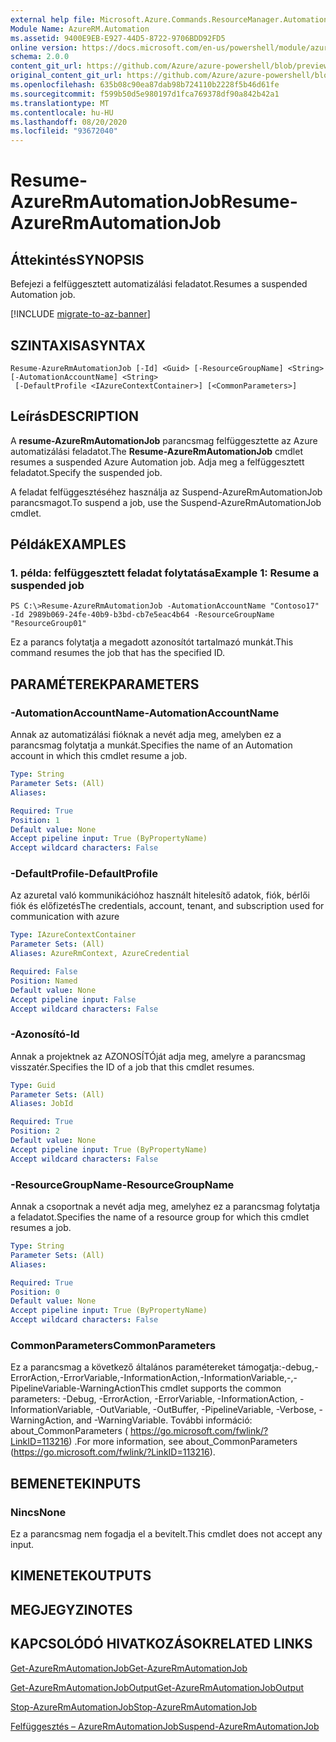 ```yaml
---
external help file: Microsoft.Azure.Commands.ResourceManager.Automation.dll-Help.xml
Module Name: AzureRM.Automation
ms.assetid: 9400E9EB-E927-44D5-8722-9706BDD92FD5
online version: https://docs.microsoft.com/en-us/powershell/module/azurerm.automation/resume-azurermautomationjob
schema: 2.0.0
content_git_url: https://github.com/Azure/azure-powershell/blob/preview/src/ResourceManager/Automation/Commands.Automation/help/Resume-AzureRMAutomationJob.md
original_content_git_url: https://github.com/Azure/azure-powershell/blob/preview/src/ResourceManager/Automation/Commands.Automation/help/Resume-AzureRMAutomationJob.md
ms.openlocfilehash: 635b08c90ea87dab98b724110b2228f5b46d61fe
ms.sourcegitcommit: f599b50d5e980197d1fca769378df90a842b42a1
ms.translationtype: MT
ms.contentlocale: hu-HU
ms.lasthandoff: 08/20/2020
ms.locfileid: "93672040"
---
```

# <span data-ttu-id="14e41-101">Resume-AzureRmAutomationJob</span><span class="sxs-lookup"><span data-stu-id="14e41-101">Resume-AzureRmAutomationJob</span></span>

## <span data-ttu-id="14e41-102">Áttekintés</span><span class="sxs-lookup"><span data-stu-id="14e41-102">SYNOPSIS</span></span>
<span data-ttu-id="14e41-103">Befejezi a felfüggesztett automatizálási feladatot.</span><span class="sxs-lookup"><span data-stu-id="14e41-103">Resumes a suspended Automation job.</span></span>

[!INCLUDE [migrate-to-az-banner](../../includes/migrate-to-az-banner.md)]

## <span data-ttu-id="14e41-104">SZINTAXISA</span><span class="sxs-lookup"><span data-stu-id="14e41-104">SYNTAX</span></span>

```
Resume-AzureRmAutomationJob [-Id] <Guid> [-ResourceGroupName] <String> [-AutomationAccountName] <String>
 [-DefaultProfile <IAzureContextContainer>] [<CommonParameters>]
```

## <span data-ttu-id="14e41-105">Leírás</span><span class="sxs-lookup"><span data-stu-id="14e41-105">DESCRIPTION</span></span>
<span data-ttu-id="14e41-106">A **resume-AzureRmAutomationJob** parancsmag felfüggesztette az Azure automatizálási feladatot.</span><span class="sxs-lookup"><span data-stu-id="14e41-106">The **Resume-AzureRmAutomationJob** cmdlet resumes a suspended Azure Automation job.</span></span>
<span data-ttu-id="14e41-107">Adja meg a felfüggesztett feladatot.</span><span class="sxs-lookup"><span data-stu-id="14e41-107">Specify the suspended job.</span></span>

<span data-ttu-id="14e41-108">A feladat felfüggesztéséhez használja az Suspend-AzureRmAutomationJob parancsmagot.</span><span class="sxs-lookup"><span data-stu-id="14e41-108">To suspend a job, use the Suspend-AzureRmAutomationJob cmdlet.</span></span>

## <span data-ttu-id="14e41-109">Példák</span><span class="sxs-lookup"><span data-stu-id="14e41-109">EXAMPLES</span></span>

### <span data-ttu-id="14e41-110">1. példa: felfüggesztett feladat folytatása</span><span class="sxs-lookup"><span data-stu-id="14e41-110">Example 1: Resume a suspended job</span></span>
```
PS C:\>Resume-AzureRmAutomationJob -AutomationAccountName "Contoso17" -Id 2989b069-24fe-40b9-b3bd-cb7e5eac4b64 -ResourceGroupName "ResourceGroup01"
```

<span data-ttu-id="14e41-111">Ez a parancs folytatja a megadott azonosítót tartalmazó munkát.</span><span class="sxs-lookup"><span data-stu-id="14e41-111">This command resumes the job that has the specified ID.</span></span>

## <span data-ttu-id="14e41-112">PARAMÉTEREK</span><span class="sxs-lookup"><span data-stu-id="14e41-112">PARAMETERS</span></span>

### <span data-ttu-id="14e41-113">-AutomationAccountName</span><span class="sxs-lookup"><span data-stu-id="14e41-113">-AutomationAccountName</span></span>
<span data-ttu-id="14e41-114">Annak az automatizálási fióknak a nevét adja meg, amelyben ez a parancsmag folytatja a munkát.</span><span class="sxs-lookup"><span data-stu-id="14e41-114">Specifies the name of an Automation account in which this cmdlet resume a job.</span></span>

```yaml
Type: String
Parameter Sets: (All)
Aliases: 

Required: True
Position: 1
Default value: None
Accept pipeline input: True (ByPropertyName)
Accept wildcard characters: False
```

### <span data-ttu-id="14e41-115">-DefaultProfile</span><span class="sxs-lookup"><span data-stu-id="14e41-115">-DefaultProfile</span></span>
<span data-ttu-id="14e41-116">Az azuretal való kommunikációhoz használt hitelesítő adatok, fiók, bérlői fiók és előfizetés</span><span class="sxs-lookup"><span data-stu-id="14e41-116">The credentials, account, tenant, and subscription used for communication with azure</span></span>

```yaml
Type: IAzureContextContainer
Parameter Sets: (All)
Aliases: AzureRmContext, AzureCredential

Required: False
Position: Named
Default value: None
Accept pipeline input: False
Accept wildcard characters: False
```

### <span data-ttu-id="14e41-117">-Azonosító</span><span class="sxs-lookup"><span data-stu-id="14e41-117">-Id</span></span>
<span data-ttu-id="14e41-118">Annak a projektnek az AZONOSÍTÓját adja meg, amelyre a parancsmag visszatér.</span><span class="sxs-lookup"><span data-stu-id="14e41-118">Specifies the ID of a job that this cmdlet resumes.</span></span>

```yaml
Type: Guid
Parameter Sets: (All)
Aliases: JobId

Required: True
Position: 2
Default value: None
Accept pipeline input: True (ByPropertyName)
Accept wildcard characters: False
```

### <span data-ttu-id="14e41-119">-ResourceGroupName</span><span class="sxs-lookup"><span data-stu-id="14e41-119">-ResourceGroupName</span></span>
<span data-ttu-id="14e41-120">Annak a csoportnak a nevét adja meg, amelyhez ez a parancsmag folytatja a feladatot.</span><span class="sxs-lookup"><span data-stu-id="14e41-120">Specifies the name of a resource group for which this cmdlet resumes a job.</span></span>

```yaml
Type: String
Parameter Sets: (All)
Aliases: 

Required: True
Position: 0
Default value: None
Accept pipeline input: True (ByPropertyName)
Accept wildcard characters: False
```

### <span data-ttu-id="14e41-121">CommonParameters</span><span class="sxs-lookup"><span data-stu-id="14e41-121">CommonParameters</span></span>
<span data-ttu-id="14e41-122">Ez a parancsmag a következő általános paramétereket támogatja:-debug,-ErrorAction,-ErrorVariable,-InformationAction,-InformationVariable,-,-PipelineVariable-WarningAction</span><span class="sxs-lookup"><span data-stu-id="14e41-122">This cmdlet supports the common parameters: -Debug, -ErrorAction, -ErrorVariable, -InformationAction, -InformationVariable, -OutVariable, -OutBuffer, -PipelineVariable, -Verbose, -WarningAction, and -WarningVariable.</span></span> <span data-ttu-id="14e41-123">További információ: about_CommonParameters ( https://go.microsoft.com/fwlink/?LinkID=113216) .</span><span class="sxs-lookup"><span data-stu-id="14e41-123">For more information, see about_CommonParameters (https://go.microsoft.com/fwlink/?LinkID=113216).</span></span>

## <span data-ttu-id="14e41-124">BEMENETEK</span><span class="sxs-lookup"><span data-stu-id="14e41-124">INPUTS</span></span>

### <span data-ttu-id="14e41-125">Nincs</span><span class="sxs-lookup"><span data-stu-id="14e41-125">None</span></span>
<span data-ttu-id="14e41-126">Ez a parancsmag nem fogadja el a bevitelt.</span><span class="sxs-lookup"><span data-stu-id="14e41-126">This cmdlet does not accept any input.</span></span>

## <span data-ttu-id="14e41-127">KIMENETEK</span><span class="sxs-lookup"><span data-stu-id="14e41-127">OUTPUTS</span></span>

## <span data-ttu-id="14e41-128">MEGJEGYZI</span><span class="sxs-lookup"><span data-stu-id="14e41-128">NOTES</span></span>

## <span data-ttu-id="14e41-129">KAPCSOLÓDÓ HIVATKOZÁSOK</span><span class="sxs-lookup"><span data-stu-id="14e41-129">RELATED LINKS</span></span>

[<span data-ttu-id="14e41-130">Get-AzureRmAutomationJob</span><span class="sxs-lookup"><span data-stu-id="14e41-130">Get-AzureRmAutomationJob</span></span>](./Get-AzureRMAutomationJob.md)

[<span data-ttu-id="14e41-131">Get-AzureRmAutomationJobOutput</span><span class="sxs-lookup"><span data-stu-id="14e41-131">Get-AzureRmAutomationJobOutput</span></span>](./Get-AzureRMAutomationJobOutput.md)

[<span data-ttu-id="14e41-132">Stop-AzureRmAutomationJob</span><span class="sxs-lookup"><span data-stu-id="14e41-132">Stop-AzureRmAutomationJob</span></span>](./Stop-AzureRMAutomationJob.md)

[<span data-ttu-id="14e41-133">Felfüggesztés – AzureRmAutomationJob</span><span class="sxs-lookup"><span data-stu-id="14e41-133">Suspend-AzureRmAutomationJob</span></span>](./Suspend-AzureRMAutomationJob.md)


